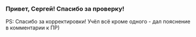 ### Привет, Сергей! Спасибо за проверку!

PS: Спасибо за корректировки! Учёл всё кроме одного - дал пояснение в комментарии к ПР)